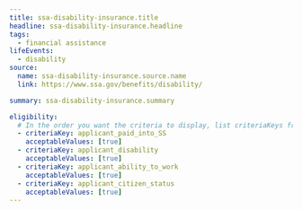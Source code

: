 ```yaml
---
title: ssa-disability-insurance.title
headline: ssa-disability-insurance.headline
tags:
  - financial assistance
lifeEvents:
  - disability
source:
  name: ssa-disability-insurance.source.name
  link: https://www.ssa.gov/benefits/disability/

summary: ssa-disability-insurance.summary

eligibility:
  # In the order you want the criteria to display, list criteriaKeys from the csv here, each followed by a comma-separated list of which values indicate eligibility for that criteria. Wrap individual values in quotes if they have inner commas.
  - criteriaKey: applicant_paid_into_SS
    acceptableValues: [true]
  - criteriaKey: applicant_disability
    acceptableValues: [true]
  - criteriaKey: applicant_ability_to_work
    acceptableValues: [true]
  - criteriaKey: applicant_citizen_status
    acceptableValues: [true]
---
```

